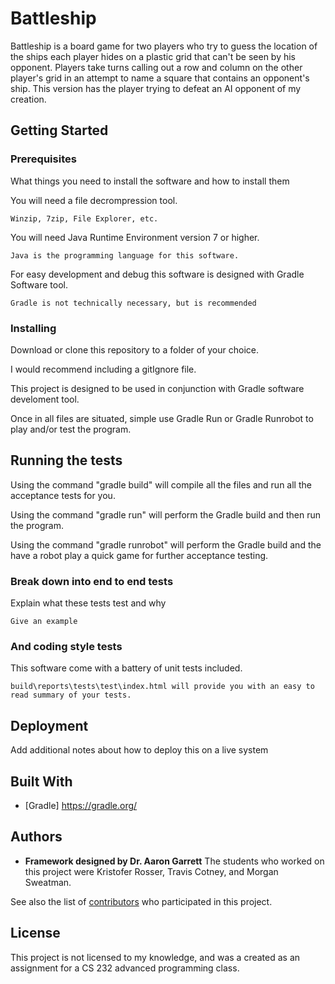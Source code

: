 # Battleship

Battleship is a board game for two players who try to guess the location of the ships each player hides on a plastic grid that can't be seen by his opponent.
Players take turns calling out a row and column on the other player's grid in an attempt to name a square that contains an opponent's ship. 
This version has the player trying to defeat an AI opponent of my creation. 

## Getting Started


### Prerequisites

What things you need to install the software and how to install them

You will need a file decrompression tool.
```
Winzip, 7zip, File Explorer, etc.
```
You will need Java Runtime Environment version 7 or higher.
```
Java is the programming language for this software.
```
For easy development and debug this software is designed with Gradle Software tool.
```
Gradle is not technically necessary, but is recommended
```

### Installing

Download or clone this repository to a folder of your choice.

I would recommend including a gitIgnore file.

This project is designed to be used in conjunction with Gradle software develoment tool.

Once in all files are situated, simple use Gradle Run or Gradle Runrobot to play and/or test the program.

## Running the tests

Using the command "gradle build" will compile all the files and run all the acceptance tests for you.

Using the command "gradle run" will perform the Gradle build and then run the program.

Using the command "gradle runrobot" will perform the Gradle build and the have a robot play a quick game for further acceptance testing.

### Break down into end to end tests

Explain what these tests test and why

```
Give an example
```

### And coding style tests

This software come with a battery of unit tests included.

```
build\reports\tests\test\index.html will provide you with an easy to read summary of your tests.
```

## Deployment

Add additional notes about how to deploy this on a live system

## Built With

* [Gradle] https://gradle.org/

## Authors

* **Framework designed by Dr. Aaron Garrett** The students who worked on this project were Kristofer Rosser, Travis Cotney, and Morgan Sweatman. 

See also the list of [contributors](https://github.com/your/project/contributors) who participated in this project.

## License

This project is not licensed to my knowledge, and was a created as an assignment for a CS 232 advanced programming class. 


